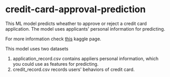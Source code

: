 # credit-card-approval-prediction

This ML model predicts wheather to approve or reject a credit card application. The model uses applicants' personal information for predicting.

For more information check [this](https://www.kaggle.com/datasets/rikdifos/credit-card-approval-prediction) kaggle page.

This model uses two datasets
1. application_record.csv contains appliers personal information, which you could use as features for predicting.
2. credit_record.csv records users' behaviors of credit card.
